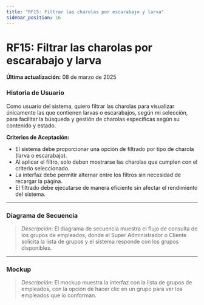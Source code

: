 ```yaml
---
title: "RF15: Filtrar las charolas por escarabajo y larva"  
sidebar_position: 16
---
```


# RF15: Filtrar las charolas por escarabajo y larva

**Última actualización:** 08 de marzo de 2025

### Historia de Usuario
Como usuario del sistema, quiero filtrar las charolas para visualizar únicamente las que contienen larvas o escarabajos, según mi selección, para facilitar la búsqueda y gestión de charolas específicas según su contenido y estado.


  **Criterios de Aceptación:**
  - El sistema debe proporcionar una opción de filtrado por tipo de charola (larva o escarabajo).
  - Al aplicar el filtro, solo deben mostrarse las charolas que cumplen con el criterio seleccionado.
  - La interfaz debe permitir alternar entre los filtros sin necesidad de recargar la página.
  - El filtrado debe ejecutarse de manera eficiente sin afectar el rendimiento del sistema.

---

### Diagrama de Secuencia

> *Descripción*: El diagrama de secuencia muestra el flujo de consulta de los grupos de empleados, donde el Super Administrador o Cliente solicita la lista de grupos y el sistema responde con los grupos disponibles.

---

### Mockup

> *Descripción*: El mockup muestra la interfaz con la lista de grupos de empleados, con la opción de hacer clic en un grupo para ver los empleados que lo conforman.

